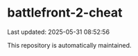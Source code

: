 # battlefront-2-cheat

Last updated: 2025-05-31 08:52:56

This repository is automatically maintained.
